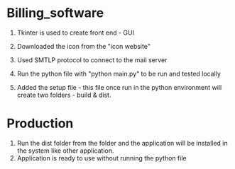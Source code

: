 # Billing_software

1. Tkinter is used to create front end - GUI
2. Downloaded the icon from the "icon website"

3. Used SMTLP protocol to connect to the mail server
4. Run the python file with "python main.py" to be run and tested locally
5. Added the setup file - this file once run in the python environment will create two folders - build & dist.

# Production
1. Run the dist folder from the folder and the application will be installed in the system like other application.
2. Application is ready to use without running the python file
